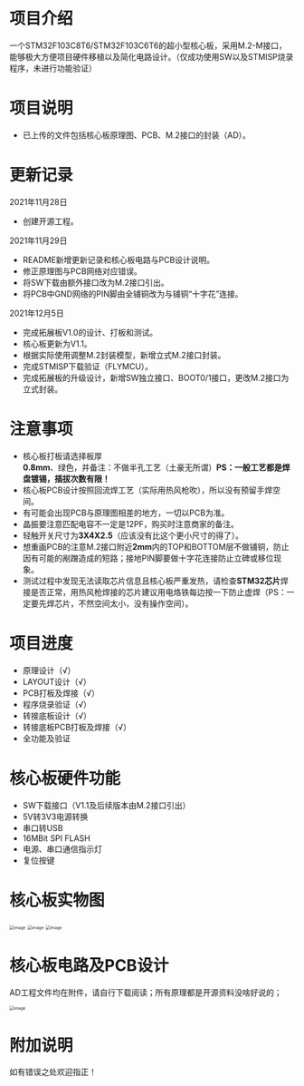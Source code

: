 # 项目介绍
一个STM32F103C8T6/STM32F103C6T6的超小型核心板，采用M.2-M接口，能够极大方便项目硬件移植以及简化电路设计。（仅成功使用SW以及STMISP烧录程序，未进行功能验证）

# 项目说明
* 已上传的文件包括核心板原理图、PCB、M.2接口的封装（AD）。  

# 更新记录
2021年11月28日
* 创建开源工程。  

2021年11月29日
* README新增更新记录和核心板电路与PCB设计说明。
* 修正原理图与PCB网络对应错误。
* 将SW下载由额外接口改为M.2接口引出。
* 将PCB中GND网络的PIN脚由全铺铜改为与铺铜“十字花”连接。

2021年12月5日
* 完成拓展板V1.0的设计、打板和测试。
* 核心板更新为V1.1。
* 根据实际使用调整M.2封装模型，新增立式M.2接口封装。
* 完成STMISP下载验证（FLYMCU）。
* 完成拓展板的升级设计，新增SW独立接口、BOOT0/1接口，更改M.2接口为立式封装。

# 注意事项
* 核心板打板请选择板厚**0.8mm**、绿色，并备注：不做半孔工艺（土豪无所谓）**PS：一般工艺都是焊盘镀锡，插拔次数有限！**
* 核心板PCB设计按照回流焊工艺（实际用热风枪吹），所以没有预留手焊空间。
* 有可能会出现PCB与原理图相差的地方，一切以PCB为准。
* 晶振要注意匹配电容不一定是12PF，购买时注意商家的备注。
* 轻触开关尺寸为**3X4X2.5**（应该没有比这个更小尺寸的得了）。
* 想重画PCB的注意M.2接口附近**2mm**内的TOP和BOTTOM层不做铺铜，防止因有可能的剐蹭造成的短路；接地PIN脚要做十字花连接防止立碑或移位现象。
* 测试过程中发现无法读取芯片信息且核心板严重发热，请检查**STM32芯片**焊接是否正常，用热风枪焊接的芯片建议用电烙铁每边按一下防止虚焊（PS：一定要先焊芯片，不然空间太小，没有操作空间）。

# 项目进度
* 原理设计（√）  
* LAYOUT设计（√）  
* PCB打板及焊接（√）
* 程序烧录验证（√）
* 转接底板设计（√）
* 转接底板PCB打板及焊接（√）
* 全功能及验证

# 核心板硬件功能
* SW下载接口（V1.1及后续版本由M.2接口引出）
* 5V转3V3电源转换
* 串口转USB
* 16MBit SPI FLASH
* 电源、串口通信指示灯
* 复位按键

# 核心板实物图
<img src="https://note.youdao.com/yws/api/personal/file/WEB6fcfa6da02f946403bdc9f698390e793?method=download&shareKey=d339eadb7aa42a86350d6023ac862496" alt="image" style="zoom:50%;" />

<img src="https://note.youdao.com/yws/api/personal/file/WEB2265ab93cd0602ce548b2c318d845cf2?method=download&shareKey=1d5c4b1e348459c6e97eaf658c9e98c2" alt="image" style="zoom:50%;" />

<img src="https://note.youdao.com/yws/api/personal/file/WEBc9c810146f6b315e35930ef394197548?method=download&shareKey=deee4ec76e6c228ba9b45fb6633cb295" alt="image" style="zoom:50%;" />


# 核心板电路及PCB设计
AD工程文件均在附件，请自行下载阅读；所有原理都是开源资料没啥好说的；

<img src="https://note.youdao.com/yws/api/personal/file/WEBcb73ad509fb8a6b54081265dfe2ffcac?method=download&shareKey=f53759979c27f9afeecff06324be0a3a" alt="image" style="zoom:50%;" />

# 附加说明
如有错误之处欢迎指正！
